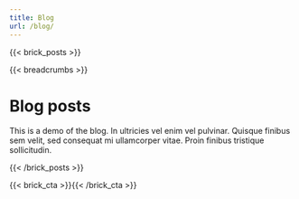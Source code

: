 ```yaml
---
title: Blog
url: /blog/
---
```

{{< brick_posts >}}

{{< breadcrumbs >}}

# Blog posts

This is a demo of the blog. In ultricies vel enim vel pulvinar. Quisque finibus sem velit, sed consequat mi ullamcorper vitae. Proin finibus tristique sollicitudin.

{{< /brick_posts >}}

{{< brick_cta >}}{{< /brick_cta >}}
